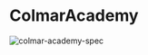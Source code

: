 # ColmarAcademy
![colmar-academy-spec](https://user-images.githubusercontent.com/74394547/174099930-9ee8ed6d-ebfd-4549-b4a9-ca83cefffeb2.png)
